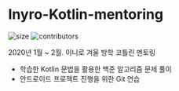 # Inyro-Kotlin-mentoring

![size](https://img.shields.io/github/repo-size/sweatpotato13/WhereWeMeet)
![contributors](https://img.shields.io/github/contributors/sweatpotato13/WhereWeMeet)

2020년 1월 ~ 2월. 이니로 겨울 방학 코틀린 멘토링

* 학습한 Kotlin 문법을 활용한 백준 알고리즘 문제 풀이
* 안드로이드 프로젝트 진행을 위한 Git 연습
